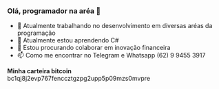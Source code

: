 ### Olá, programador na aréa 👋

- 🔭 Atualmente trabalhando no desenvolvimento em diversas aréas da programação
- 🌱 Atualmente estou aprendendo C#
- 👯 Estou procurando colaborar em inovação financeira
- 📫 Como me encontrar no Telegram e Whatsapp (62) 9 9455 3917

<b>Minha carteira bitcoin</b>
<br/>
bc1qj8j2evp767fenccztgzpg2upp5p09mzs0mvpre
